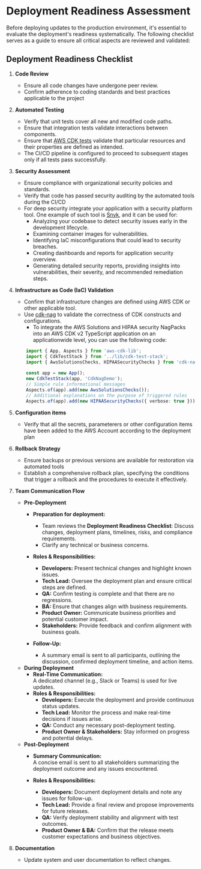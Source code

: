 # Deployment Readiness Assessment

Before deploying updates to the production environment, it's essential to evaluate the deployment's readiness systematically. The following checklist serves as a guide to ensure all critical aspects are reviewed and validated:

## Deployment Readiness Checklist

1. **Code Review**
   - Ensure all code changes have undergone peer review.
   - Confirm adherence to coding standards and best practices applicable to the project

2. **Automated Testing**
   - Verify that unit tests cover all new and modified code paths.
   - Ensure that integration tests validate interactions between components.
   - Ensure that [AWS CDK tests](https://docs.aws.amazon.com/cdk/v2/guide/testing.html) validate that particular resources and their properties are defined as intended.
   - The CI/CD pipeline is configured to proceed to subsequent stages only if all tests pass successfully.

3. **Security Assessment**
   - Ensure compliance with organizational security policies and standards.
   - Verify that code has passed security auditing by the automated tools during the CI/CD
   - For deep security integrate your application with a security platform tool. One example of such tool is [Snyk](https://snyk.io/), and it can be used for:
     - Analyzing your codebase to detect security issues early in the development lifecycle.
     - Examining container images for vulnerabilities.
     - Identifying IaC misconfigurations that could lead to security breaches.
     - Creating dashboards and reports for application security overview.
     - Generating detailed security reports, providing insights into vulnerabilities, their severity, and recommended remediation steps.

4. **Infrastructure as Code (IaC) Validation**
   - Confirm that infrastructure changes are defined using AWS CDK or other applicable tool.
   - Use [cdk-nag](https://github.com/cdklabs/cdk-nag) to validate the correctness of CDK constructs and configurations. 
     - To integrate the AWS Solutions and HIPAA security NagPacks into an AWS CDK v2 TypeScript application on an applicationwide level, you can use the following code:

   ```typescript
       import { App, Aspects } from 'aws-cdk-lib';
       import { CdkTestStack } from '../lib/cdk-test-stack';
       import { AwsSolutionsChecks, HIPAASecurityChecks } from 'cdk-nag';
        
       const app = new App();
       new CdkTestStack(app, 'CdkNagDemo');
       // Simple rule informational messages
       Aspects.of(app).add(new AwsSolutionsChecks());
       // Additional explanations on the purpose of triggered rules
       Aspects.of(app).add(new HIPAASecurityChecks({ verbose: true }));
   ```

5. **Configuration items**
   - Verify that all the secrets, parameterers or other configuration items have been added to the AWS Account according to the deployment plan

5. **Rollback Strategy**
   - Ensure backups or previous versions are available for restoration via automated tools
   - Establish a comprehensive rollback plan, specifying the conditions that trigger a rollback and the procedures to execute it effectively.

6. **Team Communication Flow**
   - **Pre-Deployment**
     - **Preparation for deployment:**
       - Team reviews the **Deployment Readiness Checklist**: Discuss changes, deployment plans, timelines, risks, and compliance requirements.
       - Clarify any technical or business concerns.
 
     - **Roles & Responsibilities:**
       - **Developers:** Present technical changes and highlight known issues.
       - **Tech Lead:** Oversee the deployment plan and ensure critical steps are defined.
       - **QA:** Confirm testing is complete and that there are no regressions.
       - **BA:** Ensure that changes align with business requirements.
       - **Product Owner:** Communicate business priorities and potential customer impact.
       - **Stakeholders:** Provide feedback and confirm alignment with business goals.
     - **Follow-Up:**  
       - A summary email is sent to all participants, outlining the discussion, confirmed deployment timeline, and action items.
   - **During Deployment**
     - **Real-Time Communication:**  
     A dedicated channel (e.g., Slack or Teams) is used for live updates.
     - **Roles & Responsibilities:**
       - **Developers:** Execute the deployment and provide continuous status updates.
       - **Tech Lead:** Monitor the process and make real-time decisions if issues arise.
       - **QA:** Conduct any necessary post-deployment testing.
       - **Product Owner & Stakeholders:** Stay informed on progress and potential delays.
   - **Post-Deployment**
     - **Summary Communication:**  
     A concise email is sent to all stakeholders summarizing the deployment outcome and any issues encountered.

     - **Roles & Responsibilities:**
       - **Developers:** Document deployment details and note any issues for follow-up.
       - **Tech Lead:** Provide a final review and propose improvements for future releases.
       - **QA:** Verify deployment stability and alignment with test outcomes.
       - **Product Owner & BA:** Confirm that the release meets customer expectations and business objectives.

7. **Documentation**
   - Update system and user documentation to reflect changes.
